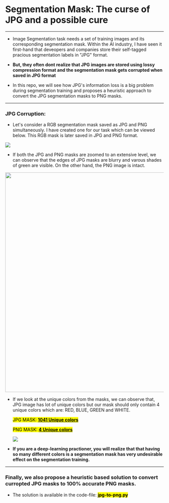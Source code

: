 # Segmentation Mask: The curse of JPG and a possible cure

---

- Image Segmentation task needs a set of training images and its corresponding segmentation mask. Within the AI industry, I have seen it first-hand that deveopers and companies store their self-tagged pracious segmentation labels in "JPG" format.

- **But, they often dont realize that JPG images are stored using lossy compression format and the segmentation mask gets corrupted when saved in JPG format**

- In this repo, we will see how JPG's information loss is a big problem during segmentation training and proposes a heuristic approach to convert the JPG segmentation masks to PNG masks. 

---

### JPG Corruption:

- Let's consider a RGB segmentation mask saved as JPG and PNG simultaneously. I have created one for our task which can be viewed below. This RGB mask is later saved in JPG and PNG format. 

![](D:\software-dev\jpg-to-png\screenshots\mask-creation.png)

- If both the JPG and PNG masks are zoomed to an extensive level, we can observe that the edges of JPG masks are blurry and varous shades of green are visible. On the other hand, the PNG image is intact. 

<img title="" src="file:///D:/software-dev/jpg-to-png/screenshots/jpg-curroption.png" alt="" width="696" data-align="center">

- If we look at the unique colors from the masks, we can observe that, JPG image has lot of unique colors but our mask should only contain 4 unique colors which are: RED, BLUE, GREEN and WHITE. 
  
  <mark>JPG MASK: **<u>1041 Unique colors</u>**</mark>
  
  <mark>PNG MASK: **<u>4 Unique colors</u>**</mark>
  
  ![](D:\software-dev\jpg-to-png\screenshots\unique_color_count.png)

- **If you are a deep-learning practioner, you will realize that that having so many different colors is a segmentation mask has very undesirable effect on the segmentation training.**

---

### Finally, we also propose a heuristic based solution to convert curropted JPG masks to 100% accurate PNG masks.

- The solution is available in the code-file: <mark>**jpg-to-png.py**</mark>